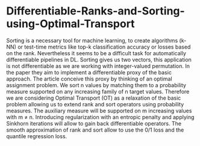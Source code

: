 # Differentiable-Ranks-and-Sorting-using-Optimal-Transport
Sorting is a necessary tool for machine learning, to create algorithms (k-NN) or test-time metrics like top-k classification accuracy or losses based on the rank. Nevertheless it seems to be a difficult task for automatically differentiable pipelines in DL. Sorting gives us two vectors, this application is not differentiable as we are working with integer-valued permutation. In the paper they aim to implement a differentiable proxy of the basic approach.   The article conceive this proxy by thinking of an optimal assignment problem.  We sort n values by matching them to a probability measure supported on any increasing family of n target values.  Therefore we are considering Optimal Transport (OT) as a relaxation of the basic problem allowing us to extend rank and sort operators using probability measures. The auxiliary measure will be supported on m increasing values with m $\ne$ n.  Introducing regularization with an entropic penalty and applying Sinkhorn iterations will allow to gain back differentiable operators. The smooth approximation of rank and sort allow to use the 0/1 loss and the quantile regression loss.
